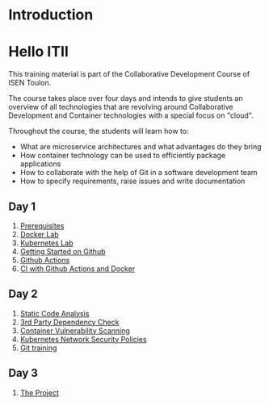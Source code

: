 # Introduction

# Hello ITII

This training material is part of the Collaborative Development Course of ISEN Toulon.

The course takes place over four days and intends to give students an overview of all technologies that are revolving around Collaborative Development and Container technologies with a special focus on "cloud".

Throughout the course, the students will learn how to:

- What are microservice architectures and what advantages do they bring
- How container technology can be used to efficiently package applications
- How to collaborate with the help of Git in a software development team
- How to specify requirements, raise issues and write documentation

## Day 1

1. [Prerequisites](./prerequisites.md)  
1. [Docker Lab](./docker.md)
1. [Kubernetes Lab](./kubernetes.md)
1. [Getting Started on Github](./github.md)
1. [Github Actions](./actions.md)
1. [CI with Github Actions and Docker](./ecr.md)

## Day 2

1. [Static Code Analysis](./sonar.md)
1. [3rd Party Dependency Check](./dependency-check.md)
1. [Container Vulnerability Scanning](./clair.md)
1. [Kubernetes Network Security Policies](./network-policies.md)
1. [Git training](./git.md)

## Day 3

1. [The Project](./project.md)


